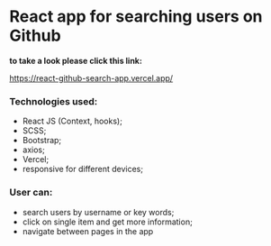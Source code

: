 # React app for searching users on Github

**to take a look please click this link:** 

https://react-github-search-app.vercel.app/

### Technologies used: 
* React JS (Context, hooks);
* SCSS;
* Bootstrap;
* axios;
* Vercel;
* responsive for different devices;

### User can:
* search users by username or key words;
* click on single item and get more information;
* navigate between pages in the app

